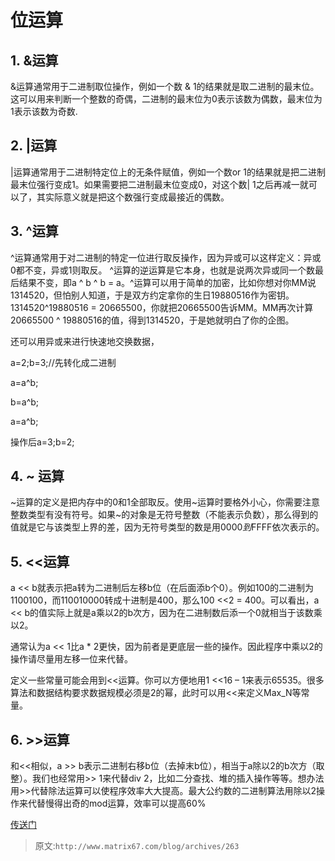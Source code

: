 # 位运算


## 1. &运算    

&运算通常用于二进制取位操作，例如一个数 & 1的结果就是取二进制的最末位。这可以用来判断一个整数的奇偶，二进制的最末位为0表示该数为偶数，最末位为1表示该数为奇数.    

## 2. |运算    

 |运算通常用于二进制特定位上的无条件赋值，例如一个数or 1的结果就是把二进制最末位强行变成1。如果需要把二进制最末位变成0，对这个数| 1之后再减一就可以了，其实际意义就是把这个数强行变成最接近的偶数。

## 3. ^运算    

 ^运算通常用于对二进制的特定一位进行取反操作，因为异或可以这样定义：异或0都不变，异或1则取反。 ^运算的逆运算是它本身，也就是说两次异或同一个数最后结果不变，即a ^ b ^ b = a。^运算可以用于简单的加密，比如你想对你MM说1314520，但怕别人知道，于是双方约定拿你的生日19880516作为密钥。1314520^19880516 = 20665500，你就把20665500告诉MM。MM再次计算20665500 ^ 19880516的值，得到1314520，于是她就明白了你的企图。

还可以用异或来进行快速地交换数据，

a=2;b=3;//先转化成二进制

a=a^b;

b=a^b;

a=a^b;

操作后a=3;b=2;

## 4. ~ 运算

   ~运算的定义是把内存中的0和1全部取反。使用~运算时要格外小心，你需要注意整数类型有没有符号。如果~的对象是无符号整数（不能表示负数），那么得到的值就是它与该类型上界的差，因为无符号类型的数是用$0000到$FFFF依次表示的。

## 5. <<运算

   a << b就表示把a转为二进制后左移b位（在后面添b个0）。例如100的二进制为1100100，而110010000转成十进制是400，那么100 <<2 = 400。可以看出，a << b的值实际上就是a乘以2的b次方，因为在二进制数后添一个0就相当于该数乘以2。

   通常认为a << 1比a * 2更快，因为前者是更底层一些的操作。因此程序中乘以2的操作请尽量用左移一位来代替。

   定义一些常量可能会用到<<运算。你可以方便地用1 <<16 – 1来表示65535。很多算法和数据结构要求数据规模必须是2的幂，此时可以用<<来定义Max_N等常量。

## 6. >>运算

   和<<相似，a >> b表示二进制右移b位（去掉末b位），相当于a除以2的b次方（取整）。我们也经常用>> 1来代替div 2，比如二分查找、堆的插入操作等等。想办法用>>代替除法运算可以使程序效率大大提高。最大公约数的二进制算法用除以2操作来代替慢得出奇的mod运算，效率可以提高60%

[传送门](https://weibo.com/ttarticle/p/show?id=2309404238259097064884&mod=zwenzhang)

> 原文:`http://www.matrix67.com/blog/archives/263`
